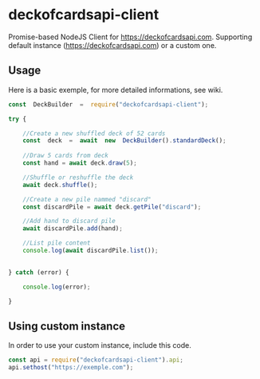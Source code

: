 

# deckofcardsapi-client

Promise-based NodeJS Client for https://deckofcardsapi.com. Supporting default instance (https://deckofcardsapi.com) or a custom one.

## Usage

Here is a basic exemple, for more detailed informations, see wiki.

```javascript
const  DeckBuilder  =  require("deckofcardsapi-client");

try {

	//Create a new shuffled deck of 52 cards
	const  deck  =  await  new  DeckBuilder().standardDeck();
	
	//Draw 5 cards from deck
	const hand = await deck.draw(5);	

	//Shuffle or reshuffle the deck
	await deck.shuffle();

	//Create a new pile nammed "discard"
	const discardPile = await deck.getPile("discard");

	//Add hand to discard pile
	await discardPile.add(hand);

	//List pile content
	console.log(await discardPile.list());
	

} catch (error) {

	console.log(error);

}
```

## Using custom instance

In order to use your custom instance, include this code.

```javascript
const api = require("deckofcardsapi-client").api;
api.sethost("https://exemple.com");
```
